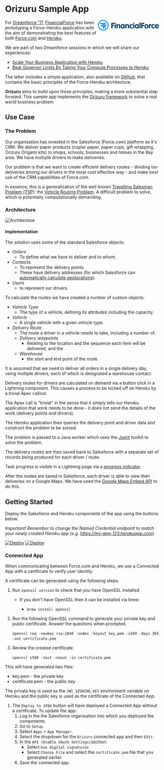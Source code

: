 # Orizuru Sample App

<img src="./docs/readme/logo.png" width="200" align="right"/>

For [Dreamforce '17](https://www.salesforce.com/dreamforce/), [FinancialForce](https://www.financialforce.com/) has been prototyping a Force-Heroku application with the aim of demonstrating the best features of both [Force.com](https://www.salesforce.com/products/platform/products/force/) and [Heroku](https://www.heroku.com/home).

We are part of two Dreamforce sessions in which we will share our experiences: 

* [Scale Your Business Application with Heroku](https://success.salesforce.com/sessions?eventId=a1Q3A00000stRRuUAM#/session/a2q3A000001yt8PQAQ)
* [Beat Governor Limits By Taking Your Compute Processes to Heroku](https://success.salesforce.com/Sessions#/session/a2q3A000001yuLtQAI)

The latter includes a simple application, also available on [GitHub](https://github.com/financialforcedev/df17-heroku-compute), that contains the basic principles of the Force-Heroku architecture.

__Orizuru__ aims to build upon these principles, making a more substantial step forward. This sample app implements the [Orizuru framework](https://www.npmjs.com/package/@financialforcedev/orizuru) to solve a real world business problem.

## Use Case

### The Problem
Our organization has invested in the Salesforce (Force.com) platform as it's CRM. We deliver paper products (copier paper, paper cups, gift wrapping, Orizuru Origami kits) to shops, schools, businesses and homes in the Bay area. We have multiple drivers to make deliveries. 

Our problem is that we want to create efficient delivery routes - dividing our deliveries among our drivers in the most cost effective way - and make best use of the CRM capabilities of Force.com.

In essence, this is a generalization of the well known [Travelling Salesman Problem (TSP)](https://en.wikipedia.org/wiki/Travelling_salesman_problem): the [Vehicle Routing Problem](https://en.wikipedia.org/wiki/Vehicle_routing_problem). A difficult problem to solve, which is potentially computationally demanding.

### Architecture

![Architecture](./docs/readme/Architecture.gif "Architecture")

#### Implementation
The solution uses some of the standard Salesforce objects:
* _Orders_
	- To define what we have to deliver and to whom.
* _Contacts_
	- To represent the delivery points.
	- These have delivery addresses (for which Salesforce can [automatically calculate geolocations](https://help.salesforce.com/articleView?id=data_dot_com_clean_admin_standard_clean_rules_reference.htm&type=0)).
* _Users_
	- to represent our drivers. 

To calculate the routes we have created a number of custom objects:
* _Vehicle Type_
	- The type of a vehicle, defining its attributes including the capacity.
* _Vehicle_
	- A single vehicle with a given vehicle type.
* _Delivery Route_
	- The route a driver in a vehicle needs to take, including a number of:
	* _Delivery waypoints_
		- Relating to the location and the sequence each item will be delivered; and the
	* _Warehouse_
		- the start and end point of the route.

It is assumed that we need to deliver all orders in a single delivery day, using multiple drivers, each of which is designated a warehouse contact.

Delivery routes for drivers are calculated on demand via a button click in a Lightning component. This causes a process to be kicked off on Heroku by a trivial Apex callout. 

The Apex call is "trivial" in the sense that it simply tells our Heroku application that work needs to be done - it does not send the details of the work (delivery points and drivers).

The Heroku application then queries the delivery point and driver data and construct the problem to be solved. 

The problem is passed to a Java worker which uses the [Jsprit](https://jsprit.github.io/) toolkit to solve the problem. 

The delivery routes are then saved back to Salesforce with a separate set of records being produced for each driver / route.

Task progress is visible in a Lightning page via a [progress indicator](https://www.lightningdesignsystem.com/components/progress-indicator/).

After the routes are saved in Salesforce, each driver is able to view their deliveries on a Google Maps. We have used the [Google Maps Embed API](https://developers.google.com/maps/documentation/embed/) to do this.

## Getting Started

Deploy the Salesforce and Heroku components of the app using the buttons below.

*Important! Remember to change the Named Credential endpoint to match your newly created Heroku app (e.g. https://my-app-123.herokuapp.com).*

[![Deploy](https://deploy-to-sfdx.com/dist/assets/images/DeployToSFDX.svg)](https://deploy-to-sfdx.com)
[![Deploy](https://www.herokucdn.com/deploy/button.svg)](https://heroku.com/deploy)

### Connected App

When communicating between Force.com and Heroku, we use a Connected App with a certificate to verify user identity.

A certificate can be generated using the following steps:

1. Run `openssl version` to check that you have OpenSSL installed
	* If you don't have OpenSSL then it can be installed via brew:

		* `brew install openssl`

1. Run the following OpenSSL command to generate your private key and public certificate. Answer the questions when prompted.
	
	`openssl req -newkey rsa:2048 -nodes -keyout key.pem -x509 -days 365 -out certificate.pem`

1. Review the created certificate:
	
	`openssl x509 -text -noout -in certificate.pem`

This will have generated two files:

* key.pem - the private key
* certificate.pem - the public key
	
The private key is used as the `JWT_SIGNING_KEY` environment variable on Heroku and the public key is used as the certificate of the Connected App.

1. The `Deploy to SFDX` button will have deployed a Connected App without a certificate. To update the app:
	1. Log in the the Salesforce organisation into which you deployed the components.
	1. Go to `Setup`.
	1. Select `Apps` > `App Manager`.
	1. Select the dropdown for the `Orizuru` connected app and then `Edit`.
	1. In the `API (Enable OAuth Settings)`section:
		* Select `Use digital signatures`
		* Select `Choose File` and select the `certificate.pem` file that you generated earlier.
 	1. Save the connected app.
	 